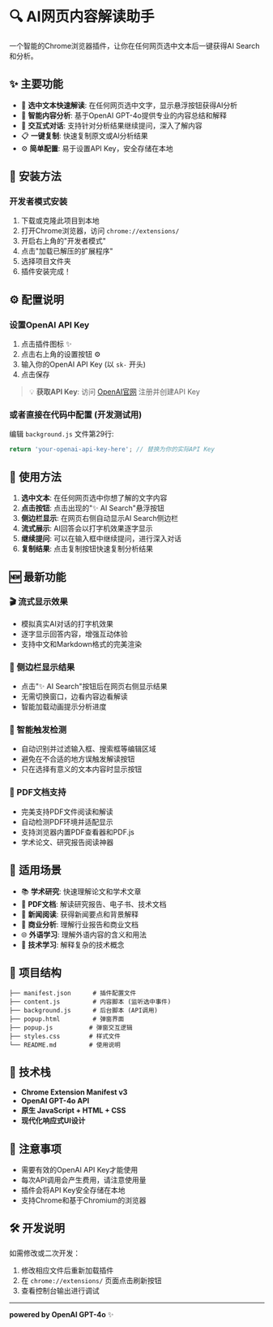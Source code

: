 # 🔍 AI网页内容解读助手

一个智能的Chrome浏览器插件，让你在任何网页选中文本后一键获得AI Search和分析。

## ✨ 主要功能

- 📄 **选中文本快速解读**: 在任何网页选中文字，显示悬浮按钮获得AI分析
- 🤖 **智能内容分析**: 基于OpenAI GPT-4o提供专业的内容总结和解释
- 💬 **交互式对话**: 支持针对分析结果继续提问，深入了解内容
- 📋 **一键复制**: 快速复制原文或AI分析结果
- ⚙️ **简单配置**: 易于设置API Key，安全存储在本地

## 🚀 安装方法

### 开发者模式安装
1. 下载或克隆此项目到本地
2. 打开Chrome浏览器，访问 `chrome://extensions/`
3. 开启右上角的"开发者模式"
4. 点击"加载已解压的扩展程序"
5. 选择项目文件夹
6. 插件安装完成！

## ⚙️ 配置说明

### 设置OpenAI API Key
1. 点击插件图标 ✨
2. 点击右上角的设置按钮 ⚙️
3. 输入你的OpenAI API Key (以 `sk-` 开头)
4. 点击保存

> 💡 **获取API Key**: 访问 [OpenAI官网](https://platform.openai.com/api-keys) 注册并创建API Key

### 或者直接在代码中配置 (开发测试用)
编辑 `background.js` 文件第29行:
```javascript
return 'your-openai-api-key-here'; // 替换为你的实际API Key
```

## 📖 使用方法

1. **选中文本**: 在任何网页选中你想了解的文字内容
2. **点击按钮**: 点击出现的"✨ AI Search"悬浮按钮
3. **侧边栏显示**: 在网页右侧自动显示AI Search侧边栏
4. **流式展示**: AI回答会以打字机效果逐字显示
5. **继续提问**: 可以在输入框中继续提问，进行深入对话
6. **复制结果**: 点击复制按钮快速复制分析结果

## 🆕 最新功能

### 🎬 流式显示效果
- 模拟真实AI对话的打字机效果
- 逐字显示回答内容，增强互动体验
- 支持中文和Markdown格式的完美渲染

### 🚀 侧边栏显示结果
- 点击"✨ AI Search"按钮后在网页右侧显示结果
- 无需切换窗口，边看内容边看解读
- 智能加载动画提示分析进度

### 🎯 智能触发检测
- 自动识别并过滤输入框、搜索框等编辑区域
- 避免在不合适的地方误触发解读按钮
- 只在选择有意义的文本内容时显示按钮

### 📄 PDF文档支持
- 完美支持PDF文件阅读和解读
- 自动检测PDF环境并适配显示
- 支持浏览器内置PDF查看器和PDF.js
- 学术论文、研究报告阅读神器

## 🎯 适用场景

- 📚 **学术研究**: 快速理解论文和学术文章
- 📄 **PDF文档**: 解读研究报告、电子书、技术文档
- 📰 **新闻阅读**: 获得新闻要点和背景解释
- 💼 **商业分析**: 理解行业报告和商业文档
- 🌐 **外语学习**: 理解外语内容的含义和用法
- 🔬 **技术学习**: 解释复杂的技术概念

## 📁 项目结构

```
├── manifest.json      # 插件配置文件
├── content.js         # 内容脚本 (监听选中事件)
├── background.js      # 后台脚本 (API调用)
├── popup.html         # 弹窗界面
├── popup.js          # 弹窗交互逻辑
├── styles.css        # 样式文件
└── README.md         # 使用说明
```

## 🔧 技术栈

- **Chrome Extension Manifest v3**
- **OpenAI GPT-4o API**
- **原生 JavaScript + HTML + CSS**
- **现代化响应式UI设计**

## 📝 注意事项

- 需要有效的OpenAI API Key才能使用
- 每次API调用会产生费用，请注意使用量
- 插件会将API Key安全存储在本地
- 支持Chrome和基于Chromium的浏览器

## 🛠️ 开发说明

如需修改或二次开发：
1. 修改相应文件后重新加载插件
2. 在 `chrome://extensions/` 页面点击刷新按钮
3. 查看控制台输出进行调试

---

**powered by OpenAI GPT-4o** ✨ 